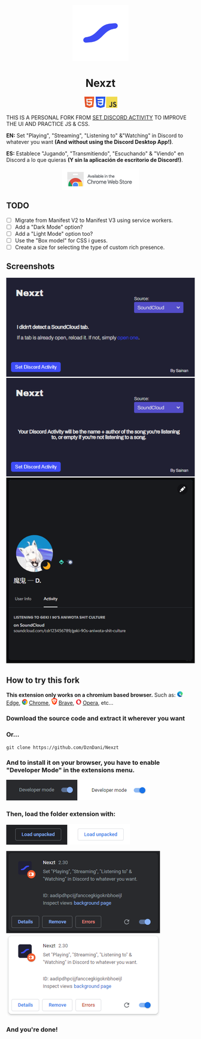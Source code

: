<p align="center">
<img src="./img/logo.png" width=150>
</p>

<b><h1 align="center">Nexzt</h1></b>
<p align="center">
<img src="./img/html.png" width=30><img src="./img/css.png" width=30><img src="./img/js.png" width=30>
</p>

THIS IS A PERSONAL FORK FROM [SET DISCORD ACTIVITY](https://github.com/Sainan/Set-Discord-Activity) TO IMPROVE THE UI AND PRACTICE JS & CSS.

**EN:** Set "Playing", "Streaming", "Listening to" &"Watching" in Discord to whatever you want **(And without using the Discord Desktop App!)**.

**ES:** Establece "Jugando", "Transmitiendo", "Escuchando" & "Viendo" en Discord a lo que quieras **(Y sin la aplicación de escritorio de Discord!)**.

<p align="center">
<a href="https://chrome.google.com/webstore/detail/set-discord-activity/dlmmhgaeahcfkojednnfghfpinbinicj">
<img src="./img/chromews.png" align="center">
</a></p>


## TODO

- [ ] Migrate from Manifest V2 to Manifest V3 using service workers.
- [ ] Add a "Dark Mode" option?
- [ ] Add a "Light Mode" option too?
- [ ] Use the "Box model" for CSS i guess.
- [ ] Create a size for selecting the type of custom rich presence.

## Screenshots

![1](./img/1.png)
![2](./img/2.png)
![3](./img/3.png)

## How to try this fork

**This extension only works on a chromium based browser.** Such as: <img src="./img/edge.png" width= 15> [Edge](https://www.microsoft.com/edge), <img src="./img/chrome.png" width=15> [Chrome](https://www.google.com/chrome/), <img src="./img/brave.png" width=15> [Brave](https://brave.com), <img src="./img/opera.png" width=15> [Opera](https://www.opera.com), etc...


### Download the source code and extract it wherever you want

### Or...

    git clone https://github.com/DznDani/Nexzt

### And to install it on your browser, you have to enable "Developer Mode" in the extensions menu.

![dev](./img/devdark.png#gh-dark-mode-only)
![dev](./img/devlight.png#gh-light-mode-only)

### Then, load the folder extension with:

![load](./img/loaddark.png#gh-dark-mode-only)
![load](./img/loadlight.png#gh-light-mode-only)

![final](./img/finaldark.png#gh-dark-mode-only)
![final](./img/finallight.png#gh-light-mode-only)

### And you're done!
